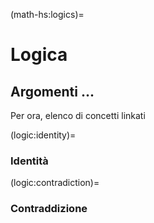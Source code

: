 (math-hs:logics)=
# Logica

## Argomenti ...

Per ora, elenco di concetti linkati

(logic:identity)=
### Identità
(logic:contradiction)=
### Contraddizione
